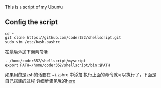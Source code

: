This is a script of my Ubuntu
## Config the script
```
cd ~
git clone https://github.com/coder352/shellscript.git
sudo vim /etc/bash.bashrc
```
在最后添加下面两句话
```
. /home/coder352/shellscript/myscript
export PATH=/home/coder352/shellscript/bin:$PATH
```
如果用的是zsh的话要在 ~/.zshrc 中添加
执行上面的命令就可以执行了，下面是自己搭建的过程
详细步骤见我的[here](http://blog.csdn.net/u014015972/article/details/50647504)

